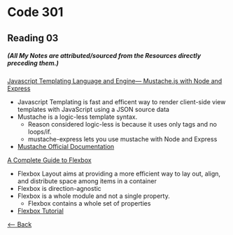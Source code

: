 # Code 301
## Reading 03
##### (All My Notes are attributed/sourced from the Resources directly preceding them.)


[Javascript Templating Language and Engine— Mustache.js with Node and Express](https://medium.com/@1sherlynn/javascript-templating-language-and-engine-mustache-js-with-node-and-express-f4c2530e73b2)
* Javascript Templating is fast and efficent way to render client-side view templates with JavaScript using a JSON source data
* Mustache is a logic-less template syntax.
  * Reason considered logic-less is because it uses only tags and no loops/if.
  * mustache-express lets you use mustache with Node and Express
* [Mustache Official Documentation](https://github.com/janl/mustache.js)



[A Complete Guide to Flexbox](https://css-tricks.com/snippets/css/a-guide-to-flexbox/)
* Flexbox Layout aims at providing a more efficient way to lay out, align, and distribute space among items in a container
* Flexbox is direction-agnostic
* Flexbox is a whole module and not a single property.
  * Flexbox contains a whole set of properties
* [Flexbox Tutorial](https://flexboxfroggy.com/)




[<-- Back](../README.md)
